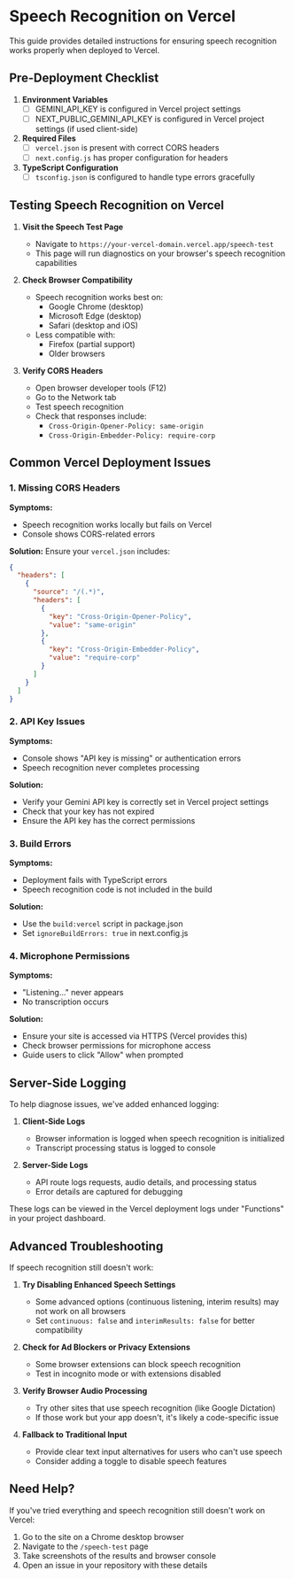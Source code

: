 # Speech Recognition on Vercel

This guide provides detailed instructions for ensuring speech recognition works properly when deployed to Vercel.

## Pre-Deployment Checklist

1. **Environment Variables**
   - [ ] GEMINI_API_KEY is configured in Vercel project settings
   - [ ] NEXT_PUBLIC_GEMINI_API_KEY is configured in Vercel project settings (if used client-side)

2. **Required Files**
   - [ ] `vercel.json` is present with correct CORS headers
   - [ ] `next.config.js` has proper configuration for headers

3. **TypeScript Configuration**
   - [ ] `tsconfig.json` is configured to handle type errors gracefully

## Testing Speech Recognition on Vercel

1. **Visit the Speech Test Page**
   - Navigate to `https://your-vercel-domain.vercel.app/speech-test`
   - This page will run diagnostics on your browser's speech recognition capabilities

2. **Check Browser Compatibility**
   - Speech recognition works best on:
     - Google Chrome (desktop)
     - Microsoft Edge (desktop)
     - Safari (desktop and iOS)
   - Less compatible with:
     - Firefox (partial support)
     - Older browsers

3. **Verify CORS Headers**
   - Open browser developer tools (F12)
   - Go to the Network tab
   - Test speech recognition
   - Check that responses include:
     - `Cross-Origin-Opener-Policy: same-origin`
     - `Cross-Origin-Embedder-Policy: require-corp`

## Common Vercel Deployment Issues

### 1. Missing CORS Headers

**Symptoms:**
- Speech recognition works locally but fails on Vercel
- Console shows CORS-related errors

**Solution:**
Ensure your `vercel.json` includes:

```json
{
  "headers": [
    {
      "source": "/(.*)",
      "headers": [
        {
          "key": "Cross-Origin-Opener-Policy",
          "value": "same-origin"
        },
        {
          "key": "Cross-Origin-Embedder-Policy",
          "value": "require-corp"
        }
      ]
    }
  ]
}
```

### 2. API Key Issues

**Symptoms:**
- Console shows "API key is missing" or authentication errors
- Speech recognition never completes processing

**Solution:**
- Verify your Gemini API key is correctly set in Vercel project settings
- Check that your key has not expired
- Ensure the API key has the correct permissions

### 3. Build Errors

**Symptoms:**
- Deployment fails with TypeScript errors
- Speech recognition code is not included in the build

**Solution:**
- Use the `build:vercel` script in package.json
- Set `ignoreBuildErrors: true` in next.config.js

### 4. Microphone Permissions

**Symptoms:**
- "Listening..." never appears
- No transcription occurs

**Solution:**
- Ensure your site is accessed via HTTPS (Vercel provides this)
- Check browser permissions for microphone access
- Guide users to click "Allow" when prompted

## Server-Side Logging

To help diagnose issues, we've added enhanced logging:

1. **Client-Side Logs**
   - Browser information is logged when speech recognition is initialized
   - Transcript processing status is logged to console

2. **Server-Side Logs**
   - API route logs requests, audio details, and processing status
   - Error details are captured for debugging

These logs can be viewed in the Vercel deployment logs under "Functions" in your project dashboard.

## Advanced Troubleshooting

If speech recognition still doesn't work:

1. **Try Disabling Enhanced Speech Settings**
   - Some advanced options (continuous listening, interim results) may not work on all browsers
   - Set `continuous: false` and `interimResults: false` for better compatibility

2. **Check for Ad Blockers or Privacy Extensions**
   - Some browser extensions can block speech recognition
   - Test in incognito mode or with extensions disabled

3. **Verify Browser Audio Processing**
   - Try other sites that use speech recognition (like Google Dictation)
   - If those work but your app doesn't, it's likely a code-specific issue

4. **Fallback to Traditional Input**
   - Provide clear text input alternatives for users who can't use speech
   - Consider adding a toggle to disable speech features

## Need Help?

If you've tried everything and speech recognition still doesn't work on Vercel:

1. Go to the site on a Chrome desktop browser
2. Navigate to the `/speech-test` page
3. Take screenshots of the results and browser console
4. Open an issue in your repository with these details
